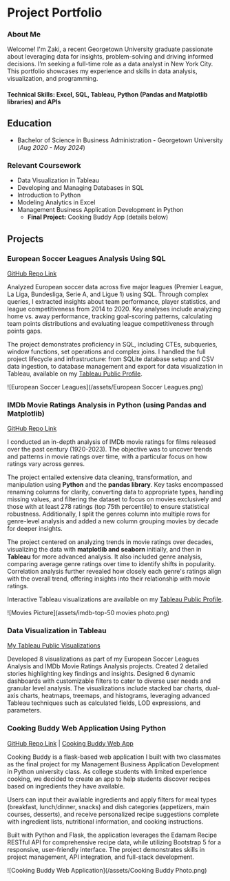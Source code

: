 # Project Portfolio

### About Me 
Welcome! I'm Zaki, a recent Georgetown University graduate passionate about leveraging data for insights, problem-solving and driving informed decisions. I’m seeking a full-time role as a data analyst in New York City. This portfolio showcases my experience and skills in data analysis, visualization, and programming.

#### Technical Skills: Excel, SQL, Tableau, Python (Pandas and Matplotlib libraries) and APIs

## Education 
- Bachelor of Science in Business Administration - Georgetown University (_Aug 2020 - May 2024_)

### Relevant Coursework
- Data Visualization in Tableau
- Developing and Managing Databases in SQL
- Introduction to Python
- Modeling Analytics in Excel
- Management Business Application Development in Python
  - **Final Project:** Cooking Buddy App (details below)

## Projects 
### European Soccer Leagues Analysis Using SQL
[GitHub Repo Link](https://github.com/Zaki978/European-Soccer-SQL-Data-Project/blob/main/README.md)

Analyzed European soccer data across five major leagues (Premier League, La Liga, Bundesliga, Serie A, and Ligue 1) using SQL. Through complex queries, I extracted insights about team performance, player statistics, and league competitiveness from 2014 to 2020. Key analyses include analyzing home vs. away performance, tracking goal-scoring patterns, calculating team points distributions and evaluating league competitiveness through points gaps. 

The project demonstrates proficiency in SQL, including CTEs, subqueries, window functions, set operations and complex joins. I handled the full project lifecycle and infrastructure: from SQLite database setup and CSV data ingestion, to database management and export for data visualization in Tableau, available on my [Tableau Public Profile](https://public.tableau.com/app/profile/zaki.bouaoudia4587/vizzes).

![European Soccer Leagues](/assets/European Soccer Leagues.png)

### IMDb Movie Ratings Analysis in Python (using Pandas and Matplotlib)

[GitHub Repo Link](https://github.com/Zaki978/IMDb-Movie-Ratings-Analysis/blob/main/README.md)

I conducted an in-depth analysis of IMDb movie ratings for films released over the past century (1920-2023). The objective was to uncover trends and patterns in movie ratings over time, with a particular focus on how ratings vary across genres.

The project entailed extensive data cleaning, transformation, and manipulation using **Python** and the **pandas library**. Key tasks encompassed renaming columns for clarity, converting data to appropriate types, handling missing values, and filtering the dataset to focus on movies exclusively and those with at least 278 ratings (top 75th percentile) to ensure statistical robustness. Additionally, I split the genres column into multiple rows for genre-level analysis and added a new column grouping movies by decade for deeper insights.

The project centered on analyzing trends in movie ratings over decades, visualizing the data with **matplotlib and seaborn** initially, and then in **Tableau** for more advanced analysis. It also included genre analysis, comparing average genre ratings over time to identify shifts in popularity. Correlation analysis further revealed how closely each genre's ratings align with the overall trend, offering insights into their relationship with movie ratings.

Interactive Tableau visualizations are available on my [Tableau Public Profile](https://public.tableau.com/app/profile/zaki.bouaoudia4587/vizzes).

![Movies Picture](assets/imdb-top-50 movies photo.png)

### Data Visualization in Tableau

[My Tableau Public Visualizations](https://public.tableau.com/app/profile/zaki.bouaoudia4587/vizzes)

Developed 8 visualizations as part of my European Soccer Leagues Analysis and IMDb Movie Ratings Analysis projects. Created 2 detailed stories highlighting key findings and insights. Designed 6 dynamic dashboards with customizable filters to cater to diverse user needs and granular level analysis. The visualizations include stacked bar charts, dual-axis charts, heatmaps, treemaps, and histograms, leveraging advanced Tableau techniques such as calculated fields, LOD expressions, and parameters.

### Cooking Buddy Web Application Using Python

[GitHub Repo Link](https://github.com/Zaki978/recipefinder-final) | [Cooking Buddy Web App](https://cooking-buddy.onrender.com)

Cooking Buddy is a flask-based web application I built with two classmates as the final project for my Management Business Application Development in Python university class. As college students with limited experience cooking, we decided to create an app to help students discover recipes based on ingredients they have available.  

Users can input their available ingredients and apply filters for meal types (breakfast, lunch/dinner, snacks) and dish categories (appetizers, main courses, desserts), and receive personalized recipe suggestions complete with ingredient lists, nutritional information, and cooking instructions.

Built with Python and Flask, the application leverages the Edamam Recipe RESTful API for comprehensive recipe data, while utilizing Bootstrap 5 for a responsive, user-friendly interface. The project demonstrates skills in project management, API integration, and full-stack development. 

![Cooking Buddy Web Application](/assets/Cooking Buddy Photo.png)




